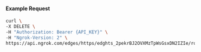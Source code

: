 <!-- Code generated for API Clients. DO NOT EDIT. -->

#### Example Request

```bash
curl \
-X DELETE \
-H "Authorization: Bearer {API_KEY}" \
-H "Ngrok-Version: 2" \
https://api.ngrok.com/edges/https/edghts_2pekrBJ2OVXMzTpWsGsxDN2IZIe/routes/edghtsrt_2pekrBPUyAqdYVEjBW9MLgEOpXn/backend
```
